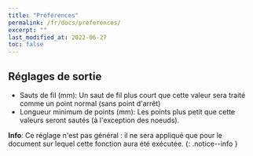 ```yaml
---
title: "Préférences"
permalink: /fr/docs/preferences/
excerpt: ""
last_modified_at: 2022-06-27
toc: false
---
```

## Réglages de sortie

* Sauts de fil (mm): Un saut de fil plus court que cette valeur sera traité comme un point normal (sans point d'arrêt)
* Longueur minimum de points (mm): Les points plus petit que cette valeurs seront sautés (à l'exception des noeuds).

**Info**: Ce réglage n'est pas général : il ne sera appliqué que pour le document sur lequel cette fonction aura été exécutée.
{: .notice--info }

